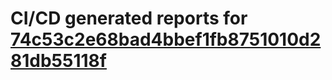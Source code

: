 # CI/CD generated reports for [74c53c2e68bad4bbef1fb8751010d281db55118f](https://github.com/hydephp/develop/commit/74c53c2e68bad4bbef1fb8751010d281db55118f)
